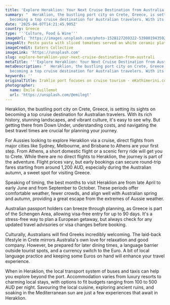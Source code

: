 ```yaml
---
title: 'Explore Heraklion: Your Next Cruise Destination from Australia'
summary: "  Heraklion, the bustling port city on Crete, Greece, is setting its sights on
  becoming a top cruise destination for Australian travelers. With its rich..."
date: '2025-04-07T14:21:45.905Z'
country: Greece
type: '''Culture, Food & Wine'''
imageUrl: 'https://images.unsplash.com/photo-1528127269322-539801943592'
imageAlt: Pesto pasta with sliced tomatoes served on white ceramic plate
imageCredit: Eaters Collective
imageLink: 'https://unsplash.com'
slug: explore-heraklion-your-next-cruise-destination-from-australi
metaTitle: '''Explore Heraklion: Your Next Cruise Destination from Australia'''
metaDescription: "  Heraklion, the bustling port city on Crete, Greece, is setting its sights on
  becoming a top cruise destination for Australian travelers. With its rich..."
keywords: ''
originalTitle: Iraklio port focuses on cruise tourism - eKathimerini.com
photographer:
  name: Emile Guillemot
  url: 'https://unsplash.com/@emilegt'
---
```









Heraklion, the bustling port city on Crete, Greece, is setting its sights on becoming a top cruise destination for Australian travelers. With its rich history, stunning landscapes, and vibrant culture, it's easy to see why. But getting there from Down Under, understanding costs, and navigating the best travel times are crucial for planning your journey.

For Aussies looking to explore Heraklion via a cruise, direct flights from major cities like Sydney, Melbourne, and Brisbane to Athens are your first step. From Athens, a short domestic flight or a scenic ferry ride will get you to Crete. While there are no direct flights to Heraklion, the journey is part of the adventure. Flight prices vary, but early bookings can secure round-trip fares starting from around 1,200 AUD, especially during the Australian autumn, a sweet spot for visiting Greece.

Speaking of timing, the best months to visit Heraklion are from late April to early June and from September to October. These periods offer comfortable weather, fewer crowds, and align well with Australian spring and autumn, providing a great escape from the extremes of Aussie weather.

Australian passport holders can breeze through planning, as Greece is part of the Schengen Area, allowing visa-free entry for up to 90 days. It's a stress-free way to plan a European getaway, but always check for any updated travel advisories or visa changes before booking.

Culturally, Australians will find Greeks incredibly welcoming. The laid-back lifestyle in Crete mirrors Australia's own love for relaxation and good company. However, be prepared for later dining times, a language barrier outside tourist spots, and a currency switch to the Euro. A bit of local language practice and keeping some Euros on hand will enhance your travel experience.

When in Heraklion, the local transport system of buses and taxis can help you explore beyond the port. Accommodation varies from luxury resorts to charming local stays, with options to fit budgets ranging from 100 to 500 AUD per night. Savouring the local cuisine, exploring ancient ruins, and soaking in the Mediterranean sun are just a few experiences that await in Heraklion.
